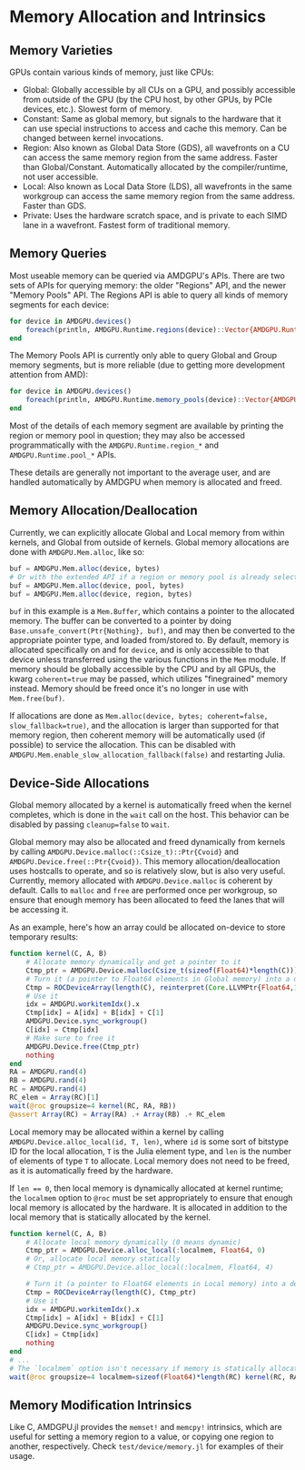 # Memory Allocation and Intrinsics

## Memory Varieties

GPUs contain various kinds of memory, just like CPUs:

- Global: Globally accessible by all CUs on a GPU, and possibly accessible from outside of the GPU (by the CPU host, by other GPUs, by PCIe devices, etc.). Slowest form of memory.
- Constant: Same as global memory, but signals to the hardware that it can use special instructions to access and cache this memory. Can be changed between kernel invocations.
- Region: Also known as Global Data Store (GDS), all wavefronts on a CU can access the same memory region from the same address. Faster than Global/Constant. Automatically allocated by the compiler/runtime, not user accessible.
- Local: Also known as Local Data Store (LDS), all wavefronts in the same workgroup can access the same memory region from the same address. Faster than GDS.
- Private: Uses the hardware scratch space, and is private to each SIMD lane in a wavefront. Fastest form of traditional memory.

## Memory Queries

Most useable memory can be queried via AMDGPU's APIs. There are two sets of
APIs for querying memory: the older "Regions" API, and the newer "Memory Pools"
API. The Regions API is able to query all kinds of memory segments for each
device:

```julia
for device in AMDGPU.devices()
    foreach(println, AMDGPU.Runtime.regions(device)::Vector{AMDGPU.Runtime.ROCMemoryRegion})
end
```

The Memory Pools API is currently only able to query Global and Group memory
segments, but is more reliable (due to getting more development attention from
AMD):

```julia
for device in AMDGPU.devices()
    foreach(println, AMDGPU.Runtime.memory_pools(device)::Vector{AMDGPU.Runtime.ROCMemoryPool})
end
```

Most of the details of each memory segment are available by printing the region
or memory pool in question; they may also be accessed programmatically with the
`AMDGPU.Runtime.region_*` and `AMDGPU.Runtime.pool_*` APIs.

These details are generally not important to the average user, and are handled
automatically by AMDGPU when memory is allocated and freed.

## Memory Allocation/Deallocation

Currently, we can explicitly allocate Global and Local memory from within
kernels, and Global from outside of kernels. Global memory allocations are done
with `AMDGPU.Mem.alloc`, like so:

```julia
buf = AMDGPU.Mem.alloc(device, bytes)
# Or with the extended API if a region or memory pool is already selected:
buf = AMDGPU.Mem.alloc(device, pool, bytes)
buf = AMDGPU.Mem.alloc(device, region, bytes)
```

`buf` in this example is a `Mem.Buffer`, which contains a pointer
to the allocated memory. The buffer can be converted to a pointer by doing
`Base.unsafe_convert(Ptr{Nothing}, buf)`, and may then be converted to the
appropriate pointer type, and loaded from/stored to. By default, memory is
allocated specifically on and for `device`, and is only accessible to that
device unless transferred using the various functions in the `Mem` module. If
memory should be globally accessible by the CPU and by all GPUs, the kwarg
`coherent=true` may be passed, which utilizes "finegrained" memory instead.
Memory should be freed once it's no longer in use with `Mem.free(buf)`.

If allocations are done as
`Mem.alloc(device, bytes; coherent=false, slow_fallback=true)`, and the
allocation is larger than supported for that memory region, then coherent
memory will be automatically used (if possible) to service the allocation. This
can be disabled with `AMDGPU.Mem.enable_slow_allocation_fallback(false)` and
restarting Julia.

## Device-Side Allocations

Global memory allocated by a kernel is automatically freed when the kernel
completes, which is done in the `wait` call on the host. This behavior can be
disabled by passing `cleanup=false` to `wait`.

Global memory may also be allocated and freed dynamically from kernels by
calling `AMDGPU.Device.malloc(::Csize_t)::Ptr{Cvoid}` and
`AMDGPU.Device.free(::Ptr{Cvoid})`.  This memory allocation/deallocation uses
hostcalls to operate, and so is relatively slow, but is also very useful.
Currently, memory allocated with `AMDGPU.Device.malloc` is coherent by default.
Calls to `malloc` and `free` are performed once per workgroup, so ensure that
enough memory has been allocated to feed the lanes that will be accessing it.

As an example, here's how an array could be allocated on-device to store
temporary results:

```julia
function kernel(C, A, B)
    # Allocate memory dynamically and get a pointer to it
    Ctmp_ptr = AMDGPU.Device.malloc(Csize_t(sizeof(Float64)*length(C)))
    # Turn it (a pointer to Float64 elements in Global memory) into a device-side array
    Ctmp = ROCDeviceArray(length(C), reinterpret(Core.LLVMPtr{Float64,1}, Ctmp_ptr))
    # Use it
    idx = AMDGPU.workitemIdx().x
    Ctmp[idx] = A[idx] + B[idx] + C[1]
    AMDGPU.Device.sync_workgroup()
    C[idx] = Ctmp[idx]
    # Make sure to free it
    AMDGPU.Device.free(Ctmp_ptr)
    nothing
end
RA = AMDGPU.rand(4)
RB = AMDGPU.rand(4)
RC = AMDGPU.rand(4)
RC_elem = Array(RC)[1]
wait(@roc groupsize=4 kernel(RC, RA, RB))
@assert Array(RC) ≈ Array(RA) .+ Array(RB) .+ RC_elem
```

Local memory may be allocated within a kernel by calling
`AMDGPU.Device.alloc_local(id, T, len)`, where `id` is some sort of bitstype ID
for the local allocation, `T` is the Julia element type, and `len` is the
number of elements of type `T` to allocate. Local memory does not need to be
freed, as it is automatically freed by the hardware.

If `len == 0`, then local memory is dynamically allocated at kernel runtime;
the `localmem` option to `@roc` must be set appropriately to ensure that enough
local memory is allocated by the hardware. It is allocated in addition to the
local memory that is statically allocated by the kernel.

```julia
function kernel(C, A, B)
    # Allocate local memory dynamically (0 means dynamic)
    Ctmp_ptr = AMDGPU.Device.alloc_local(:localmem, Float64, 0)
    # Or, allocate local memory statically
    # Ctmp_ptr = AMDGPU.Device.alloc_local(:localmem, Float64, 4)

    # Turn it (a pointer to Float64 elements in Local memory) into a device-side array
    Ctmp = ROCDeviceArray(length(C), Ctmp_ptr)
    # Use it
    idx = AMDGPU.workitemIdx().x
    Ctmp[idx] = A[idx] + B[idx] + C[1]
    AMDGPU.Device.sync_workgroup()
    C[idx] = Ctmp[idx]
    nothing
end
# ...
# The `localmem` option isn't necessary if memory is statically allocated
wait(@roc groupsize=4 localmem=sizeof(Float64)*length(RC) kernel(RC, RA, RB))
```

## Memory Modification Intrinsics

Like C, AMDGPU.jl provides the `memset!` and `memcpy!` intrinsics, which are
useful for setting a memory region to a value, or copying one region to
another, respectively. Check `test/device/memory.jl` for examples of their
usage.
